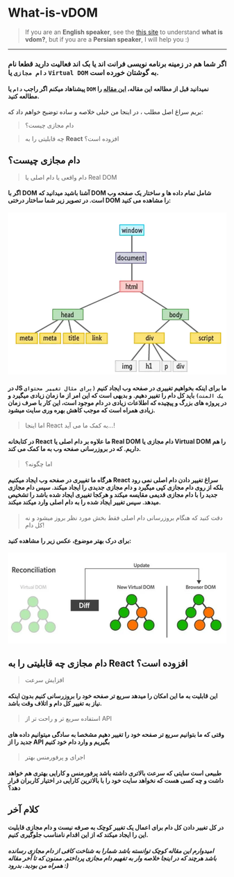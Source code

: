 # What-is-vDOM
> If you are an __English speaker__, see the [this site](https://medium.com/@BharathkumarV/reacts-virtual-dom-17fdcb290a10) to understand **what is vdom?**, but if you are a __Persian speaker__, I will help you :)
---
### اگر شما هم در زمینه برنامه نویسی __فرانت اند__ یا __بک اند__ فعالیت دارید قطعا نام __`دام مجازی`__ یا  __`Virtual DOM`__ به گوشتان خورده است.
#### پیشناهاد میکنم اگر راجب __`دام`__ یا __`DOM`__ نمیدانید  قبل از مطالعه این مقاله، [این مقاله](https://developer.mozilla.org/en-US/docs/Web/API/Document_Object_Model/Introduction) را مطالعه کنید.

بریم سراغ اصل مطلب ، در اینجا من خیلی خلاصه و ساده توضیح خواهم داد که:
 > دام مجازی چیست؟

 > چه قابلیتی را به __React__ افزوده است؟


## دام مجازی چیست؟
> دام واقعی یا دام اصلی یا Real DOM

#### اگر با __DOM__ آشنا باشید میدانید که __DOM__ شامل تمام داده ها و ساختار یک صفحه وب است. در تصویر زیر شما ساختار درختی __DOM__ را مشاهده می کنید:

![DOM](./img/rDOM.webp)

#### در __JS__ ما برای اینکه بخواهیم تغییری در صفحه وب ایجاد کنیم `(برای مثال تغییر محتوای یک المنت)` باید کل دام را تغییر دهیم. و بدیهی است که این امر از ما زمان زیادی میگیرد و در پروژه های بزرگ و پیچیده که اطلاعات زیادی در دام موجود است، این کار با صرف زمان زیادی همراه است که موجب کاهش بهره وری سایت میشود.
> اما اینجا React به کمک ما می آید...!

#### در کتابخانه React ما علاوه بر دام اصلی یا Real DOM  دام مجازی یا Virtual DOM را هم داریم.  که در بروزرسانی  صفحه وب به ما کمک می کند.
> اما چگونه؟

#### هرگاه ما تغییری در صفحه وب ایجاد میکنیم React سراغ تغییر دادن دام اصلی نمی رود بلکه از روی دام مجازی کپی میگیرد و دام مجازی جدیدی را ایجاد میکند. سپس دام مجازی جدید را با دام مجازی قدیمی مقایسه میکند و هرکجا تغییری ایجاد شده باشد را تشخیص میدهد. سپس تغییر ایجاد شده را به دام اصلی وارد میکند میکند.
> دقت کنید که هنگام بروزرسانی دام اصلی فقط بخش مورد نظر بروز میشود و نه کل دام!

#### برای درک بهتر موضوع، عکس زیر را مشاهده کنید:

![vDOM](./img/vDOM.webp)

## دام مجازی چه قابلیتی را به __React__ افزوده است؟

> افزایش سرعت
#### این قابلیت به ما این امکان را میدهد سریع تر صفحه خود را بروزرسانی کنیم بدون اینکه نیاز به تغییر کل دام و اتلاف وقت باشد.

> استفاده سریع تر و راحت تر از API
#### وقتی که ما بتوانیم سریع تر صفحه خود را تغییر دهیم مشخصا به سادگی میتوانیم داده های جدید را از API بگیریم و وارد دام خود کنیم

> اجرای و پرفورمنس بهتر
#### طبیعی است سایتی که سرعت بالاتری داشته باشد پرفورمنس و کارایی بهتری هم خواهد داشت و چه کسی هست که نخواهد سایت خود را با بالاترین کارایی در اختیار کاربران قرار دهد؟

## کلام آخر

#### در کل تغییر دادن کل دام برای اعمال یک تغییر کوچک به صرفه نیست و دام مجازی قابلیت این را ایجاد میکند که از این اقدام نامناسب جلوگیری کنیم.

##### امیدوارم این مقاله کوچک توانسته باشد شمارا به شناخت کافی از دام مجازی رسانده باشد هرچند که در اینجا خلاصه وار به تفهیم دام مجازی پرداختم. ممنون که تا آخر مقاله همراه من بودید. بدرود :)
